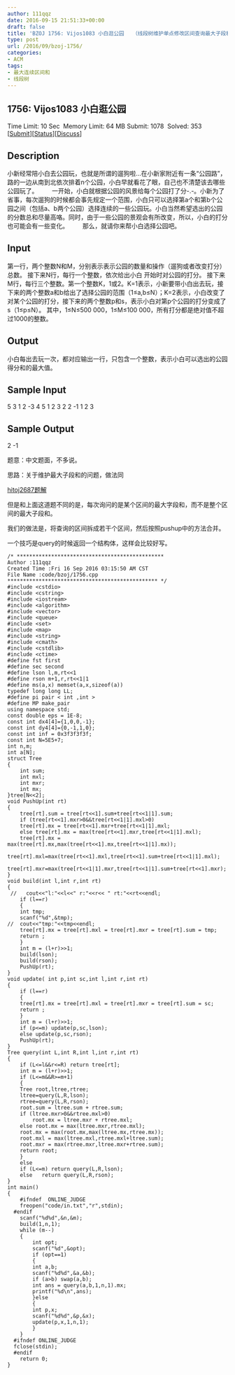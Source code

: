 ```yaml
---
author: 111qqz
date: 2016-09-15 21:51:33+00:00
draft: false
title: 'BZOJ 1756: Vijos1083 小白逛公园　 （线段树维护单点修改区间查询最大子段和）'
type: post
url: /2016/09/bzoj-1756/
categories:
- ACM
tags:
- 最大连续区间和
- 线段树
---
```





## 1756: Vijos1083 小白逛公园


Time Limit: 10 Sec  Memory Limit: 64 MB
Submit: 1078  Solved: 353
[[Submit](http://www.lydsy.com/JudgeOnline/submitpage.php?id=1756)][[Status](http://www.lydsy.com/JudgeOnline/problemstatus.php?id=1756)][[Discuss](http://www.lydsy.com/JudgeOnline/bbs.php?id=1756)]


## Description




小新经常陪小白去公园玩，也就是所谓的遛狗啦…在小新家附近有一条“公园路”，路的一边从南到北依次排着n个公园，小白早就看花了眼，自己也不清楚该去哪些公园玩了。 　　一开始，小白就根据公园的风景给每个公园打了分-.-。小新为了省事，每次遛狗的时候都会事先规定一个范围，小白只可以选择第a个和第b个公园之间（包括a、b两个公园）选择连续的一些公园玩。小白当然希望选出的公园的分数总和尽量高咯。同时，由于一些公园的景观会有所改变，所以，小白的打分也可能会有一些变化。 　　那么，就请你来帮小白选择公园吧。




## Input




第一行，两个整数N和M，分别表示表示公园的数量和操作（遛狗或者改变打分）总数。 接下来N行，每行一个整数，依次给出小白 开始时对公园的打分。 接下来M行，每行三个整数。第一个整数K，1或2。K=1表示，小新要带小白出去玩，接下来的两个整数a和b给出了选择公园的范围（1≤a,b≤N）；K=2表示，小白改变了对某个公园的打分，接下来的两个整数p和s，表示小白对第p个公园的打分变成了s（1≤p≤N）。 其中，1≤N≤500 000，1≤M≤100 000，所有打分都是绝对值不超过1000的整数。




## Output




小白每出去玩一次，都对应输出一行，只包含一个整数，表示小白可以选出的公园得分和的最大值。




## Sample Input




5 3
1 2 -3 4 5
1 2 3
2 2 -1
1 2 3





## Sample Output




2
-1








题意：中文题面，不多说。




思路：关于维护最大子段和的问题，做法同


[hitoj2687题解](https://111qqz.com/wordpress/2016/09/hit-oj-2687-candy/)

但是和上面这道题不同的是，每次询问的是某个区间的最大字段和，而不是整个区间的最大子段和。

我们的做法是，将查询的区间拆成若干个区间，然后按照pushup中的方法合并。

一个技巧是query的时候返回一个结构体，这样会比较好写。

    
    /* ***********************************************
    Author :111qqz
    Created Time :Fri 16 Sep 2016 03:15:50 AM CST
    File Name :code/bzoj/1756.cpp
    ************************************************ */
    #include <cstdio>
    #include <cstring>
    #include <iostream>
    #include <algorithm>
    #include <vector>
    #include <queue>
    #include <set>
    #include <map>
    #include <string>
    #include <cmath>
    #include <cstdlib>
    #include <ctime>
    #define fst first
    #define sec second
    #define lson l,m,rt<<1
    #define rson m+1,r,rt<<1|1
    #define ms(a,x) memset(a,x,sizeof(a))
    typedef long long LL;
    #define pi pair < int ,int >
    #define MP make_pair
    using namespace std;
    const double eps = 1E-8;
    const int dx4[4]={1,0,0,-1};
    const int dy4[4]={0,-1,1,0};
    const int inf = 0x3f3f3f3f;
    const int N=5E5+7;
    int n,m;
    int a[N];
    struct Tree
    {
        int sum;
        int mxl;
        int mxr;
        int mx;
    }tree[N<<2];
    void PushUp(int rt)
    {
        tree[rt].sum = tree[rt<<1].sum+tree[rt<<1|1].sum;
        if (tree[rt<<1].mxr>0&&tree[rt<<1|1].mxl>0)
    	tree[rt].mx = tree[rt<<1].mxr+tree[rt<<1|1].mxl;
        else tree[rt].mx = max(tree[rt<<1].mxr,tree[rt<<1|1].mxl);
        tree[rt].mx = max(tree[rt].mx,max(tree[rt<<1].mx,tree[rt<<1|1].mx));
        tree[rt].mxl=max(tree[rt<<1].mxl,tree[rt<<1].sum+tree[rt<<1|1].mxl);
        tree[rt].mxr=max(tree[rt<<1|1].mxr,tree[rt<<1|1].sum+tree[rt<<1].mxr);
    }
    void build(int l,int r,int rt)
    {
     //   cout<<"l:"<<l<<" r:"<<r<< " rt:"<<rt<<endl;
        if (l==r)
        {
    	int tmp;
    	scanf("%d",&tmp);
    //	cout<<"tmp:"<<tmp<<endl;
    	tree[rt].mx = tree[rt].mxl = tree[rt].mxr = tree[rt].sum = tmp;
    	return ;
        }
        int m = (l+r)>>1;
        build(lson);
        build(rson);
        PushUp(rt);
    }
    void update( int p,int sc,int l,int r,int rt)
    {
        if (l==r)
        {
    	tree[rt].mx = tree[rt].mxl = tree[rt].mxr = tree[rt].sum = sc;
    	return ;
        }
        int m = (l+r)>>1;
        if (p<=m) update(p,sc,lson);
        else update(p,sc,rson);
        PushUp(rt);
    }
    Tree query(int L,int R,int l,int r,int rt)
    {
        if (L<=l&&r<=R) return tree[rt];
        int m = (l+r)>>1;
        if (L<=m&&R>=m+1)
        {
    	Tree root,ltree,rtree;
    	ltree=query(L,R,lson);
    	rtree=query(L,R,rson);
    	root.sum = ltree.sum + rtree.sum;
    	if (ltree.mxr>0&&rtree.mxl>0)
    	    root.mx = ltree.mxr + rtree.mxl;
    	else root.mx = max(ltree.mxr,rtree.mxl);
    	root.mx = max(root.mx,max(ltree.mx,rtree.mx));
    	root.mxl = max(ltree.mxl,rtree.mxl+ltree.sum);
    	root.mxr = max(rtree.mxr,ltree.mxr+rtree.sum);
    	return root;
        }
        else
        if (L<=m) return query(L,R,lson);
        else   return query(L,R,rson);
    }
    int main()
    {
    	#ifndef  ONLINE_JUDGE 
    	freopen("code/in.txt","r",stdin);
      #endif
    	scanf("%d%d",&n,&m);
    	build(1,n,1);
    	while (m--)
    	{
    	    int opt;
    	    scanf("%d",&opt);
    	    if (opt==1)
    	    {
    		int a,b;
    		scanf("%d%d",&a,&b);
    		if (a>b) swap(a,b);
    		int ans = query(a,b,1,n,1).mx;
    		printf("%d\n",ans);
    	    }else
    	    {
    		int p,x;
    		scanf("%d%d",&p,&x);
    		update(p,x,1,n,1);
    	    }
    	}
      #ifndef ONLINE_JUDGE  
      fclose(stdin);
      #endif
        return 0;
    }
    



